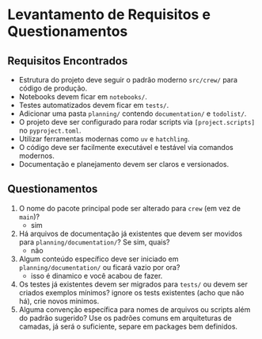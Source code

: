 # Levantamento de Requisitos e Questionamentos

## Requisitos Encontrados
- Estrutura do projeto deve seguir o padrão moderno `src/crew/` para código de produção.
- Notebooks devem ficar em `notebooks/`.
- Testes automatizados devem ficar em `tests/`.
- Adicionar uma pasta `planning/` contendo `documentation/` e `todolist/`.
- O projeto deve ser configurado para rodar scripts via `[project.scripts]` no `pyproject.toml`.
- Utilizar ferramentas modernas como `uv` e `hatchling`.
- O código deve ser facilmente executável e testável via comandos modernos.
- Documentação e planejamento devem ser claros e versionados.

## Questionamentos
1. O nome do pacote principal pode ser alterado para `crew` (em vez de `main`)?
    - sim
2. Há arquivos de documentação já existentes que devem ser movidos para `planning/documentation/`? Se sim, quais?
    - não
3. Algum conteúdo específico deve ser iniciado em `planning/documentation/` ou ficará vazio por ora?
    - isso é dinamico e você acabou de fazer.
4. Os testes já existentes devem ser migrados para `tests/` ou devem ser criados exemplos mínimos?
    ignore os tests existentes (acho que não há), crie novos minimos.
5. Alguma convenção específica para nomes de arquivos ou scripts além do padrão sugerido?
    Use os padrões comuns em arquiteturas de camadas, já será o suficiente, separe em packages bem definidos.